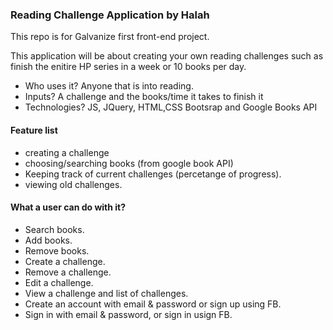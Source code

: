 ### Reading Challenge Application by Halah

This repo is for Galvanize first front-end project.

This application will be about creating your own reading challenges such as finish the enitire HP series in a week or 10 books per day.

 - Who uses it? Anyone that is into reading.
 - Inputs? A challenge and the books/time it takes to finish it
- Technologies? JS, JQuery, HTML,CSS Bootsrap and Google Books API

#### Feature list
- creating a challenge
- choosing/searching books (from google book API)
- Keeping track of current challenges (percetange of progress).
- viewing old challenges.


#### What a user can do with it?
- Search books.
- Add books.
- Remove books.
- Create a challenge.
- Remove a challenge.
- Edit a challenge.
- View a challenge and list of challenges.
- Create an account with email & password or sign up using FB.
- Sign in with email & password, or sign in usign FB.